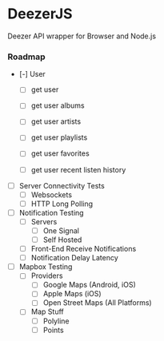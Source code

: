 # DeezerJS
Deezer API wrapper for Browser and Node.js


### Roadmap

- [-] User
    - [ ] get user
    - [ ] get user albums
    - [ ] get user artists
    - [ ] get user playlists
    - [ ] get user favorites
    - [ ] get user recent listen history


- [ ] Server Connectivity Tests
    - [ ] Websockets
    - [ ] HTTP Long Polling
- [ ] Notification Testing
    - [ ] Servers
        - [ ] One Signal
        - [ ] Self Hosted
    - [ ] Front-End Receive Notifications
    - [ ] Notification Delay Latency
- [ ] Mapbox Testing
    - [ ] Providers
        - [ ] Google Maps (Android, iOS)
        - [ ] Apple Maps (iOS)
        - [ ] Open Street Maps (All Platforms)
    - [ ] Map Stuff
        - [ ] Polyline
        - [ ] Points